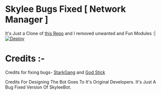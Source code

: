 # Skylee Bugs Fixed [ Network Manager ]
It's Just a Clone of [this Repo](https://github.com/EmiliaDevs/SkyleeBot) and I removed unwanted and Fun Modules :|
[![Deploy](https://www.herokucdn.com/deploy/button.svg)](https://heroku.com/deploy?template=https://github.com/jayantkageri/NetworkManager)



# Credits :-

Credits for fixing bugs- [StarkGang](https://github.com/StarkGang) and [God Stick](https://github.com/EmiliaDevs)


Credits For Designing The Bot Goes To It's Original Developers. It's Just A Bug Fixed Version Of SkyleeBot.
